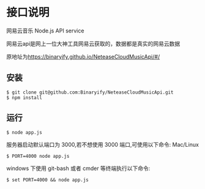 # 接口说明

网易云音乐 Node.js API service

网易云api是网上一位大神工具网易云获取的，数据都是真实的网易云数据

原地址为<a href="https://binaryify.github.io/NeteaseCloudMusicApi/#/">https://binaryify.github.io/NeteaseCloudMusicApi/#/</a>



## 安装

```shell
$ git clone git@github.com:Binaryify/NeteaseCloudMusicApi.git
$ npm install
```

## 运行

```shell
$ node app.js
```

服务器启动默认端口为 3000,若不想使用 3000 端口,可使用以下命令: Mac/Linux

```shell
$ PORT=4000 node app.js
```

windows 下使用 git-bash 或者 cmder 等终端执行以下命令:

```shell
$ set PORT=4000 && node app.js
```
